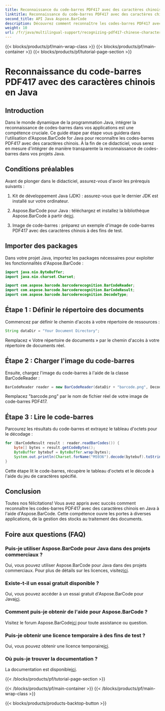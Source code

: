 ```yaml
---
title: Reconnaissance du code-barres PDF417 avec des caractères chinois en Java
linktitle: Reconnaissance du code-barres PDF417 avec des caractères chinois
second_title: API Java Aspose.BarCode
description: Découvrez comment reconnaître les codes-barres PDF417 avec des caractères chinois en Java à l'aide d'Aspose.BarCode. Suivez notre tutoriel complet pour une intégration transparente.
weight: 10
url: /fr/java/multilingual-support/recognizing-pdf417-chinese-characters/
---
```


{{< blocks/products/pf/main-wrap-class >}}
{{< blocks/products/pf/main-container >}}
{{< blocks/products/pf/tutorial-page-section >}}

# Reconnaissance du code-barres PDF417 avec des caractères chinois en Java


## Introduction

Dans le monde dynamique de la programmation Java, intégrer la reconnaissance de codes-barres dans vos applications est une compétence cruciale. Ce guide étape par étape vous guidera dans l'utilisation d'Aspose.BarCode for Java pour reconnaître les codes-barres PDF417 avec des caractères chinois. À la fin de ce didacticiel, vous serez en mesure d'intégrer de manière transparente la reconnaissance de codes-barres dans vos projets Java.

## Conditions préalables

Avant de plonger dans le didacticiel, assurez-vous d'avoir les prérequis suivants :

1. Kit de développement Java (JDK) : assurez-vous que le dernier JDK est installé sur votre ordinateur.

2.  Aspose.BarCode pour Java : téléchargez et installez la bibliothèque Aspose.BarCode à partir de[ici](https://releases.aspose.com/barcode/java/).

3. Image de code-barres : préparez un exemple d'image de code-barres PDF417 avec des caractères chinois à des fins de test.

## Importer des packages

Dans votre projet Java, importez les packages nécessaires pour exploiter les fonctionnalités d'Aspose.BarCode :

```java
import java.nio.ByteBuffer;
import java.nio.charset.Charset;

import com.aspose.barcode.barcoderecognition.BarCodeReader;
import com.aspose.barcode.barcoderecognition.BarCodeResult;
import com.aspose.barcode.barcoderecognition.DecodeType;
```

## Étape 1 : Définir le répertoire des documents

Commencez par définir le chemin d'accès à votre répertoire de ressources :

```java
String dataDir = "Your Document Directory";
```

Remplacez « Votre répertoire de documents » par le chemin d'accès à votre répertoire de documents réel.

## Étape 2 : Charger l'image du code-barres

Ensuite, chargez l'image du code-barres à l'aide de la classe BarCodeReader :

```java
BarCodeReader reader = new BarCodeReader(dataDir + "barcode.png", DecodeType.PDF_417);
```

Remplacez "barcode.png" par le nom de fichier réel de votre image de code-barres PDF417.

## Étape 3 : Lire le code-barres

Parcourez les résultats du code-barres et extrayez le tableau d'octets pour le décodage :

```java
for (BarCodeResult result : reader.readBarCodes()) {
    byte[] bytes = result.getCodeBytes();
    ByteBuffer bytebuf = ByteBuffer.wrap(bytes);
    System.out.println(Charset.forName("MS936").decode(bytebuf).toString());
}
```

Cette étape lit le code-barres, récupère le tableau d'octets et le décode à l'aide du jeu de caractères spécifié.

## Conclusion

Toutes nos félicitations! Vous avez appris avec succès comment reconnaître les codes-barres PDF417 avec des caractères chinois en Java à l'aide d'Aspose.BarCode. Cette compétence ouvre les portes à diverses applications, de la gestion des stocks au traitement des documents.

## Foire aux questions (FAQ)

### Puis-je utiliser Aspose.BarCode pour Java dans des projets commerciaux ?
 Oui, vous pouvez utiliser Aspose.BarCode pour Java dans des projets commerciaux. Pour plus de détails sur les licences, visitez[ici](https://purchase.aspose.com/buy).

### Existe-t-il un essai gratuit disponible ?
 Oui, vous pouvez accéder à un essai gratuit d'Aspose.BarCode pour Java[ici](https://releases.aspose.com/).

### Comment puis-je obtenir de l'aide pour Aspose.BarCode ?
 Visitez le forum Aspose.BarCode[ici](https://forum.aspose.com/c/barcode/13) pour toute assistance ou question.

### Puis-je obtenir une licence temporaire à des fins de test ?
Oui, vous pouvez obtenir une licence temporaire[ici](https://purchase.aspose.com/temporary-license/).

### Où puis-je trouver la documentation ?
 La documentation est disponible[ici](https://reference.aspose.com/barcode/java/).

{{< /blocks/products/pf/tutorial-page-section >}}

{{< /blocks/products/pf/main-container >}}
{{< /blocks/products/pf/main-wrap-class >}}

{{< blocks/products/products-backtop-button >}}
